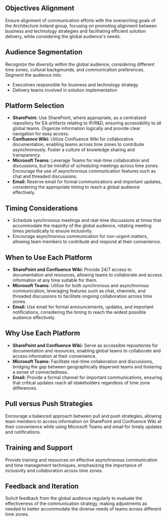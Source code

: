 ## Objectives Alignment

Ensure alignment of communication efforts with the overarching goals of the Architecture Ireland group, focusing on promoting alignment between business and technology strategies and facilitating efficient solution delivery, while considering the global audience's needs.

## Audience Segmentation

Recognize the diversity within the global audience, considering different time zones, cultural backgrounds, and communication preferences. Segment the audience into:

- Executives responsible for business and technology strategy
- Delivery teams involved in solution implementation

## Platform Selection

- **SharePoint:** Use SharePoint, where appropriate, as a centralized repository for EA artifacts relating to IP/R&D, ensuring accessibility to all global teams. Organize information logically and provide clear navigation for easy access.
- **Confluence Wiki:** Utilize Confluence Wiki for collaborative documentation, enabling teams across time zones to contribute asynchronously. Foster a culture of knowledge sharing and transparency.
- **Microsoft Teams:** Leverage Teams for real-time collaboration and discussions, but be mindful of scheduling meetings across time zones. Encourage the use of asynchronous communication features such as chat and threaded discussions.
- **Email:** Reserve email for formal communications and important updates, considering the appropriate timing to reach a global audience effectively.

## Timing Considerations

- Schedule synchronous meetings and real-time discussions at times that accommodate the majority of the global audience, rotating meeting times periodically to ensure inclusivity.
- Encourage asynchronous communication for non-urgent matters, allowing team members to contribute and respond at their convenience.

## When to Use Each Platform

- **SharePoint and Confluence Wiki:** Provide 24/7 access to documentation and resources, allowing teams to collaborate and access information at any time suitable for them.
- **Microsoft Teams:** Utilize for both synchronous and asynchronous communication, leveraging features such as chat, channels, and threaded discussions to facilitate ongoing collaboration across time zones.
- **Email:** Use email for formal announcements, updates, and important notifications, considering the timing to reach the widest possible audience effectively.

## Why Use Each Platform

- **SharePoint and Confluence Wiki:** Serve as accessible repositories for documentation and resources, enabling global teams to collaborate and access information at their convenience.
- **Microsoft Teams:** Facilitate real-time collaboration and discussions, bridging the gap between geographically dispersed teams and fostering a sense of connectedness.
- **Email:** Provide a formal channel for important communications, ensuring that critical updates reach all stakeholders regardless of time zone differences.

## Pull versus Push Strategies

Encourage a balanced approach between pull and push strategies, allowing team members to access information on SharePoint and Confluence Wiki at their convenience while using Microsoft Teams and email for timely updates and notifications.

## Training and Support

Provide training and resources on effective asynchronous communication and time management techniques, emphasizing the importance of inclusivity and collaboration across time zones.

## Feedback and Iteration

Solicit feedback from the global audience regularly to evaluate the effectiveness of the communication strategy, making adjustments as needed to better accommodate the diverse needs of teams across different time zones.
